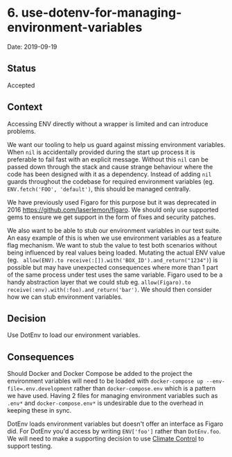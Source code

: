 # 6. use-dotenv-for-managing-environment-variables

Date: 2019-09-19

## Status

Accepted

## Context

Accessing ENV directly without a wrapper is limited and can introduce problems.

We want our tooling to help us guard against missing environment variables. When `nil` is accidentally provided during the start up process it is preferable to fail fast with an explicit message. Without this `nil` can be passed down through the stack and cause strange behaviour where the code has been designed with it as a dependency. Instead of adding `nil` guards throughout the codebase for required environment variables (eg. `ENV.fetch('FOO', 'default')`, this should be managed centrally.

We have previously used Figaro for this purpose but it was deprecated in 2016 https://github.com/laserlemon/figaro. We should only use supported gems to ensure we get support in the form of fixes and security patches.

We also want to be able to stub our environment variables in our test suite. An easy example of this is when we use environment variables as a feature flag mechanism. We want to stub the value to test both scenarios without being influenced by real values being loaded. Mutating the actual ENV value (eg. ` allow(ENV).to receive(:[]).with('BOX_ID').and_return("1234")`) is possible but may have unexpected consequences where more than 1 part of the same process under test uses the same variable. Figaro used to be a handy abstraction layer that we could stub eg. `allow(Figaro).to receive(:env).with(:foo).and_return('bar')`. We should then consider how we can stub environment variables.

## Decision

Use DotEnv to load our environment variables.

## Consequences

Should Docker and Docker Compose be added to the project the environment variables will need to be loaded with `docker-compose up --env-file=.env.development` rather than `docker-compose.env` which is a pattern we have used. Having 2 files for managing environment variables such as `.env*` and `docker-compose.env*` is undesirable due to the overhead in keeping these in sync.

DotEnv loads environment variables but doesn't offer an interface as Figaro did. For DotEnv you'd access by writing `ENV['foo']` rather than `DotEnv.foo`. We will need to make a supporting decision to use [Climate Control](https://thoughtbot.com/blog/testing-and-environment-variables#use-climate-control) to support testing.
